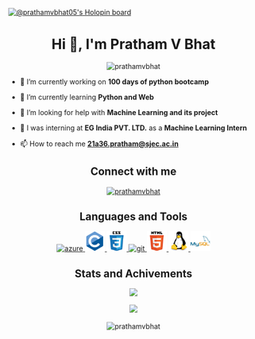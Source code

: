 [![@prathamvbhat05's Holopin board](https://holopin.me/prathamvbhat05)](https://holopin.io/@prathamvbhat05)

<h1 align="center">Hi 👋, I'm Pratham V Bhat</h1>
<!-- <h3 align="center">A passionate frontend developer from India</h3> -->

<p align="center"> <img src="https://komarev.com/ghpvc/?username=prathamvbhat&label=Profile%20views&color=0e75b6&style=flat" alt="prathamvbhat" /> </p>

- 🔭 I’m currently working on **100 days of python bootcamp**

- 🌱 I’m currently learning **Python and Web**

- 🤝 I’m looking for help with **Machine Learning and its project**
  
- 🏢 I was interning at **EG India PVT. LTD.** as a **Machine Learning Intern**
  
- 📫 How to reach me **21a36.pratham@sjec.ac.in**

<h2 align="center">Connect with me</h2>
<p align="center">
<a href="https://linkedin.com/in/prathamvbhat" target="blank"><img align="center" src="https://raw.githubusercontent.com/rahuldkjain/github-profile-readme-generator/master/src/images/icons/Social/linked-in-alt.svg" alt="prathamvbhat" height="30" width="40" /></a>
</p>

<h2 align="center">Languages and Tools</h2>
<p align="center"> <a href="https://azure.microsoft.com/en-in/" target="_blank" rel="noreferrer"> <img src="https://www.vectorlogo.zone/logos/microsoft_azure/microsoft_azure-icon.svg" alt="azure" width="40" height="40"/> </a> <a href="https://www.cprogramming.com/" target="_blank" rel="noreferrer"> <img src="https://raw.githubusercontent.com/devicons/devicon/master/icons/c/c-original.svg" alt="c" width="40" height="40"/> </a> <a href="https://www.w3schools.com/css/" target="_blank" rel="noreferrer"> <img src="https://raw.githubusercontent.com/devicons/devicon/master/icons/css3/css3-original-wordmark.svg" alt="css3" width="40" height="40"/> </a> <a href="https://git-scm.com/" target="_blank" rel="noreferrer"> <img src="https://www.vectorlogo.zone/logos/git-scm/git-scm-icon.svg" alt="git" width="40" height="40"/> </a> <a href="https://www.w3.org/html/" target="_blank" rel="noreferrer"> <img src="https://raw.githubusercontent.com/devicons/devicon/master/icons/html5/html5-original-wordmark.svg" alt="html5" width="40" height="40"/> </a> <a href="https://www.linux.org/" target="_blank" rel="noreferrer"> <img src="https://raw.githubusercontent.com/devicons/devicon/master/icons/linux/linux-original.svg" alt="linux" width="40" height="40"/> </a> <a href="https://www.mysql.com/" target="_blank" rel="noreferrer"> <img src="https://raw.githubusercontent.com/devicons/devicon/master/icons/mysql/mysql-original-wordmark.svg" alt="mysql" width="40" height="40"/> </a> </p>

<h2 align="center"> Stats and Achivements</h2>

<p align="center">
<img class="img" src="https://github-readme-stats.vercel.app/api/top-langs/?username=prathamvbhat&layout=compact" />
</p>

<p align="center">
<img class="img" src="https://github-readme-stats.vercel.app/api?username=prathamvbhat&show_icons=true&" />
</p>

<p align="center">
<img align="center" src="https://github-readme-streak-stats.herokuapp.com/?user=prathamvbhat&" alt="prathamvbhat" />
</p>
